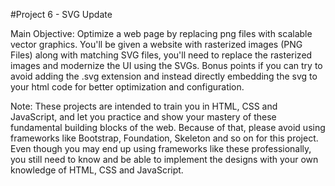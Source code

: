 #Project 6 - SVG Update


Main Objective: Optimize a web page by replacing png files with scalable vector graphics. You'll be given a website with rasterized images (PNG Files) along with matching SVG files, you'll need to replace the rasterized images and modernize the UI using the SVGs. Bonus points if you can try to avoid adding the .svg extension and instead directly embedding the svg to your html code for better optimization and configuration.

Note: These projects are intended to train you in HTML, CSS and JavaScript, and let you practice and show your mastery of these fundamental building blocks of the web. Because of that, please avoid using frameworks like Bootstrap, Foundation, Skeleton and so on for this project. Even though you may end up using frameworks like these professionally, you still need to know and be able to implement the designs with your own knowledge of HTML, CSS and JavaScript.